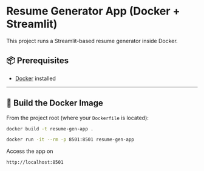 # Resume Generator App (Docker + Streamlit)

This project runs a Streamlit-based resume generator inside Docker.

## 📦 Prerequisites
- [Docker](https://docs.docker.com/get-docker/) installed

---

## 🚀 Build the Docker Image
From the project root (where your `Dockerfile` is located):

```bash
docker build -t resume-gen-app .
```

```bash
docker run -it --rm -p 8501:8501 resume-gen-app
```

Access the app on 
```
http://localhost:8501
```
